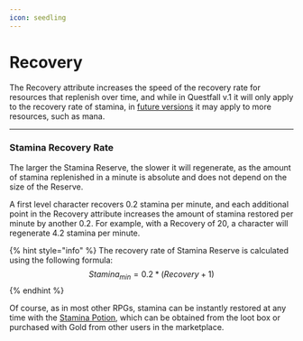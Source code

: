 ```yaml
---
icon: seedling
---
```


# Recovery

The Recovery attribute increases the speed of the recovery rate for resources that replenish over time, and while in Questfall v.1 it will only apply to the recovery rate of stamina, in [future versions](../../../roadmap/future-versions.md) it may apply to more resources, such as mana.

***

### Stamina Recovery Rate

The larger the Stamina Reserve, the slower it will regenerate, as the amount of stamina replenished in a minute is absolute and does not depend on the size of the Reserve.

A first level character recovers 0.2 stamina per minute, and each additional point in the Recovery attribute increases the amount of stamina restored per minute by another 0.2. For example, with a Recovery of 20, a character will regenerate 4.2 stamina per minute.

{% hint style="info" %}
The recovery rate of Stamina Reserve is calculated using the following formula:\
$$Stamina_{min}=0.2*(Recovery+1)$$
{% endhint %}

Of course, as in most other RPGs, stamina can be instantly restored at any time with the [Stamina Potion](../items/potions.md), which can be obtained from the loot box or purchased with Gold from other users in the marketplace.
